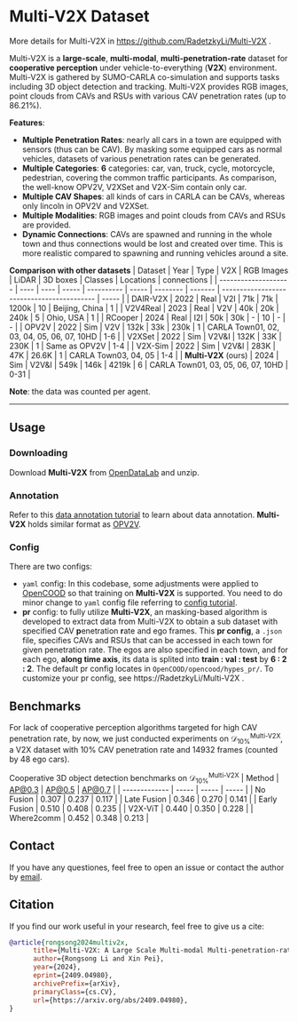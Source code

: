# Multi-V2X Dataset

More details for Multi-V2X in https://github.com/RadetzkyLi/Multi-V2X .

Multi-V2X is a **large-scale**, **multi-modal**, **multi-penetration-rate** dataset for **cooperative perception** under vehicle-to-everything (**V2X**) environment. Multi-V2X is gathered by SUMO-CARLA co-simulation and supports tasks including 3D object detection and tracking. Multi-V2X provides RGB images, point clouds from CAVs and RSUs with various CAV penetration rates (up to 86.21%).

**Features**:
- **Multiple Penetration Rates**: nearly all cars in a town are equipped with sensors (thus can be CAV). By masking some equipped cars as normal vehicles, datasets of various penetration rates can be generated.
- **Multiple Categories**: **6** categories: car, van, truck, cycle, motorcycle, pedestrian, covering the common traffic participants. As comparison, the well-know OPV2V, V2XSet and V2X-Sim contain only car. 
- **Multiple CAV Shapes**: all kinds of cars in CARLA can be CAVs, whereas only lincoln in OPV2V and V2XSet.
- **Multiple Modalities**: RGB images and point clouds from CAVs and RSUs are provided.
- **Dynamic Connections**: CAVs are spawned and running in the whole town and thus connections would be lost and created over time. This is more realistic compared to spawning and running vehicles around a site.


**Comparison with other datasets**
| Dataset              | Year | Type | V2X   | RGB Images | LiDAR | 3D boxes | Classes | Locations                                  | connections |
| -------------------- | ---- | ---- | ----- | ---------- | ----- | -------- | ------- | ------------------------------------------ | ----- |
| DAIR-V2X             | 2022 | Real | V2I   | 71k        | 71k   | 1200k    | 10      | Beijing, China                             | 1     |
| V2V4Real             | 2023 | Real | V2V   | 40k        | 20k   | 240k     | 5       | Ohio, USA                                  | 1     |
| RCooper              | 2024 | Real | I2I   | 50k        | 30k   | -        | 10      | -                                          | -     |
| OPV2V                | 2022 | Sim  | V2V   | 132k       | 33k   | 230k     | 1       | CARLA Town01, 02, 03, 04, 05, 06, 07, 10HD | 1-6   |
| V2XSet               | 2022 | Sim  | V2V&I | 132K       | 33K   | 230K     | 1       | Same as OPV2V                              | 1-4   |
| V2X-Sim              | 2022 | Sim  | V2V&I | 283K       | 47K   | 26.6K    | 1       | CARLA Town03, 04, 05                       | 1-4   |
| **Multi-V2X** (ours) | 2024 | Sim  | V2V&I | 549k       | 146k  | 4219k    | 6       | CARLA Town01,  03, 05, 06, 07,  10HD       | 0-31  |

**Note**: the data was counted per agent.

---

## Usage
### Downloading
Download **Multi-V2X** from [OpenDataLab](https://opendatalab.org.cn/Rongsong/Multi-V2X) and unzip.

### Annotation
Refer to this [data annotation tutorial](./data_annotation_tutorial_multiv2x.md) to learn about data annotation. **Multi-V2X** holds similar format as [OPV2V](https://mobility-lab.seas.ucla.edu/opv2v/).

### Config
There are two configs:
- `yaml` config: In this codebase, some adjustments were applied to [OpenCOOD](https://github.com/DerrickXuNu/OpenCOOD) so that training on **Multi-V2X** is supported.
You need to do minor change to `yaml` config file referring to [config tutorial](config_tutorial_multiv2x.md).
- **pr** config: to fully utilize **Multi-V2X**, an masking-based algorithm is developed to extract data from Multi-V2X to obtain a sub dataset with specified CAV **p**enetration **r**ate and ego frames. This **pr config**, a `.json` file, specifies CAVs and RSUs that can be accessed in each town for given penetration rate. The egos are also specified in each town, and for each ego, **along time axis**, its data is splited into **train : val : test** by **6 : 2 : 2**. The default pr config locates in `OpenCOOD/opencood/hypes_pr/`. To customize your pr config, see https://RadetzkyLi/Multi-V2X .


## Benchmarks

For lack of cooperative perception algorithms targeted for high CAV penetration rate, by now, we just conducted experiments on $\mathcal{D}^{\text{Multi-V2X}}_{\text{10\%}}$, a V2X dataset with 10% CAV penetration rate and 14932 frames (counted by 48 ego cars).

Cooperative 3D object detection benchmarks on $\mathcal{D}^{\text{Multi-V2X}}_{\text{10\%}}$
| Method        | AP@0.3 | AP@0.5 | AP@0.7 |
| ------------- | ----- | ----- | ----- |
| No Fusion     | 0.307 | 0.237 | 0.117 |
| Late Fusion   | 0.346 | 0.270 | 0.141 |
| Early Fusion  | 0.510 | 0.408 | 0.235 |
| V2X-ViT       | 0.440 | 0.350 | 0.228 |
| Where2comm    | 0.452 | 0.348 | 0.213 |

## Contact

If you have any questiones, feel free to open an issue or contact the author by [email](lirs17@tsinghua.org.cn). 

## Citation
If you find our work useful in your research, feel free to give us a cite:

```Bibtex
@article{rongsong2024multiv2x,
      title={Multi-V2X: A Large Scale Multi-modal Multi-penetration-rate Dataset for Cooperative Perception}, 
      author={Rongsong Li and Xin Pei},
      year={2024},
      eprint={2409.04980},
      archivePrefix={arXiv},
      primaryClass={cs.CV},
      url={https://arxiv.org/abs/2409.04980}, 
}
```